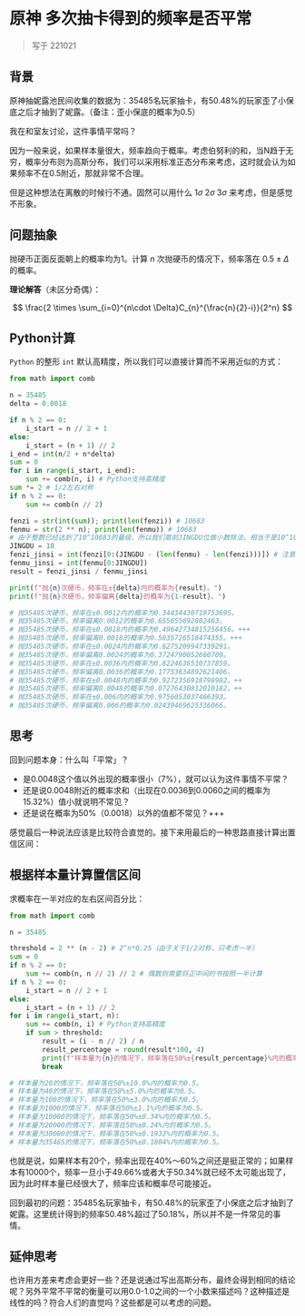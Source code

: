 # 原神 多次抽卡得到的频率是否平常

> 写于 221021

## 背景

原神抽妮露池民间收集的数据为：35485名玩家抽卡，有50.48%的玩家歪了小保底之后才抽到了妮露。（备注：歪小保底的概率为0.5）

我在和室友讨论，这件事情平常吗？

因为一般来说，如果样本量很大，频率趋向于概率。考虑伯努利的和，当N趋于无穷，概率分布则为高斯分布，我们可以采用标准正态分布来考虑，这时就会认为如果频率不在0.5附近，那就非常不合理。

但是这种想法在离散的时候行不通。固然可以用什么 $1 \sigma$ $2 \sigma$ $3 \sigma$ 来考虑，但是感觉不形象。

## 问题抽象

抛硬币正面反面朝上的概率均为1。计算 $n$ 次抛硬币的情况下，频率落在 $0.5±\Delta$ 的概率。

**理论解答**（未区分奇偶）：

$$
\frac{2 \times \sum_{i=0}^{n\cdot \Delta}C_{n}^{\frac{n}{2}-i}}{2^n}
$$

## Python计算

`Python` 的整形 `int` 默认高精度，所以我们可以直接计算而不采用近似的方式：

```py
from math import comb

n = 35485
delta = 0.0018

if n % 2 == 0:
    i_start = n // 2 + 1
else:
    i_start = (n + 1) // 2
i_end = int(n/2 + n*delta)
sum = 0
for i in range(i_start, i_end):
    sum += comb(n, i) # Python支持高精度
sum *= 2 # 1/2左右对称
if n % 2 == 0:
    sum += comb(n // 2)

fenzi = str(int(sum)); print(len(fenzi)) # 10683
fenmu = str(2 ** n); print(len(fenmu)) # 10683
# 由于整数已经达到了10^10683的量级，所以我们取前JINGDU位做小数除法，相当于是10^18也即60位整形，但之后做除法应该是浮点数除法
JINGDU = 18
fenzi_jinsi = int(fenzi[0:(JINGDU - (len(fenmu) - len(fenzi)))]) # 注意整数位数对齐
fenmu_jinsi = int(fenmu[0:JINGDU])
result = fenzi_jinsi / fenmu_jinsi 

print(f"抛{n}次硬币，频率在±{delta}内的概率为{result}。")
print(f"抛{n}次硬币，频率偏离{delta}的概率为{1-result}。")
```

```py
# 抛35485次硬币，频率在±0.0012内的概率为0.34434430719753695。
# 抛35485次硬币，频率偏离0.0012的概率为0.655655692802463。
# 抛35485次硬币，频率在±0.0018内的概率为0.49642734815256456。+++
# 抛35485次硬币，频率偏离0.0018的概率为0.5035726518474355。+++
# 抛35485次硬币，频率在±0.0024内的概率为0.6275209947339291。
# 抛35485次硬币，频率偏离0.0024的概率为0.3724790052660709。
# 抛35485次硬币，频率在±0.0036内的概率为0.8224636510737859。
# 抛35485次硬币，频率偏离0.0036的概率为0.17753634892621406。
# 抛35485次硬币，频率在±0.0048内的概率为0.9272356918798982。++
# 抛35485次硬币，频率偏离0.0048的概率为0.07276430812010182。++
# 抛35485次硬币，频率在±0.006内的概率为0.9756053037466393。
# 抛35485次硬币，频率偏离0.006的概率为0.02439469625336066。
```

## 思考

回到问题本身：什么叫「平常」？

- 是0.0048这个值以外出现的概率很小（7%），就可以认为这件事情不平常？
- 还是说0.0048附近的概率求和（出现在0.0036到0.0060之间的概率为15.32%）值小就说明不常见？
- 还是说在概率为50%（0.0018）以外的值都不常见？+++

感觉最后一种说法应该是比较符合直觉的。接下来用最后的一种思路直接计算出置信区间：

## 根据样本量计算置信区间

求概率在一半对应的左右区间百分比：

```py
from math import comb

n = 35485

threshold = 2 ** (n - 2) # 2^n*0.25（由于关于1/2对称，只考虑一半）
sum = 0
if n % 2 == 0:
    sum += comb(n, n // 2) // 2 # 偶数则需要将正中间的书按照一半计算
if n % 2 == 0:
    i_start = n // 2 + 1
else:
    i_start = (n + 1) // 2
for i in range(i_start, n):
    sum += comb(n, i) # Python支持高精度
    if sum > threshold:
        result = (i - n // 2) / n
        result_percentage = round(result*100, 4)
        print(f"样本量为{n}的情况下，频率落在50%±{result_percentage}%内的概率为0.5。")
        break
```

```py
# 样本量为20的情况下，频率落在50%±10.0%内的概率为0.5。
# 样本量为40的情况下，频率落在50%±5.0%内的概率为0.5。
# 样本量为100的情况下，频率落在50%±3.0%内的概率为0.5。
# 样本量为1000的情况下，频率落在50%±1.1%内的概率为0.5。
# 样本量为10000的情况下，频率落在50%±0.34%内的概率为0.5。
# 样本量为20000的情况下，频率落在50%±0.24%内的概率为0.5。
# 样本量为30000的情况下，频率落在50%±0.1933%内的概率为0.5。
# 样本量为35485的情况下，频率落在50%±0.1804%内的概率为0.5。
```

也就是说，如果样本有20个，频率出现在40%～60%之间还是挺正常的；如果样本有10000个，频率一旦小于49.66%或者大于50.34%就已经不太可能出现了，因为此时样本量已经很大了，频率应该和概率尽可能接近。

回到最初的问题：35485名玩家抽卡，有50.48%的玩家歪了小保底之后才抽到了妮露。这里统计得到的频率50.48%超过了50.18%，所以并不是一件常见的事情。

## 延伸思考

也许用方差来考虑会更好一些？还是说通过写出高斯分布，最终会得到相同的结论呢？另外平常不平常的衡量可以用0.0-1.0之间的一个小数来描述吗？这种描述是线性的吗？符合人们的直觉吗？这些都是可以考虑的问题。
